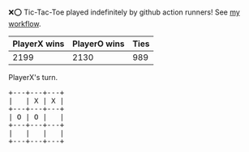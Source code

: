 :x::o: Tic-Tac-Toe played indefinitely by github action runners! See [my workflow](.github/workflows/play.yaml).

|PlayerX wins|PlayerO wins|Ties|
|-|-|-|
|2199|2130|989|

PlayerX's turn.

<pre>
+---+---+---+
|   | X | X |
+---+---+---+
| O | O |   |
+---+---+---+
|   |   |   |
+---+---+---+
</pre>